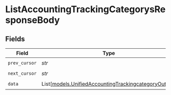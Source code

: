 # ListAccountingTrackingCategorysResponseBody


## Fields

| Field                                                                                                        | Type                                                                                                         | Required                                                                                                     | Description                                                                                                  |
| ------------------------------------------------------------------------------------------------------------ | ------------------------------------------------------------------------------------------------------------ | ------------------------------------------------------------------------------------------------------------ | ------------------------------------------------------------------------------------------------------------ |
| `prev_cursor`                                                                                                | *str*                                                                                                        | :heavy_check_mark:                                                                                           | N/A                                                                                                          |
| `next_cursor`                                                                                                | *str*                                                                                                        | :heavy_check_mark:                                                                                           | N/A                                                                                                          |
| `data`                                                                                                       | List[[models.UnifiedAccountingTrackingcategoryOutput](../models/unifiedaccountingtrackingcategoryoutput.md)] | :heavy_check_mark:                                                                                           | N/A                                                                                                          |
